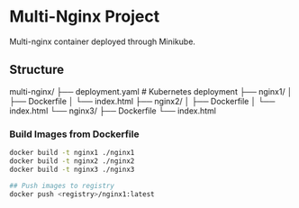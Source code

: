 # Multi-Nginx Project

Multi-nginx container deployed through Minikube.

## Structure

multi-nginx/
├── deployment.yaml # Kubernetes deployment
├── nginx1/
│ ├── Dockerfile
│ └── index.html
├── nginx2/
│ ├── Dockerfile
│ └── index.html
└── nginx3/
├── Dockerfile
└── index.html

### Build Images from Dockerfile
```bash
docker build -t nginx1 ./nginx1
docker build -t nginx2 ./nginx2
docker build -t nginx3 ./nginx3

## Push images to registry
docker push <registry>/nginx1:latest
